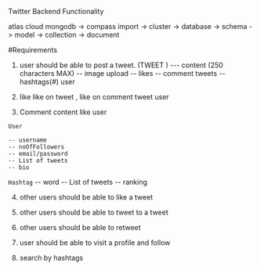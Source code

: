 Twitter Backend Functionality

atlas cloud mongodb -> compass import -> cluster -> database -> schema -> model -> collection -> document

#Requirements

1. user should be able to post a tweet. (TWEET ) --- content (250 characters MAX) -- image upload -- likes -- comment tweets -- hashtags(#) user
2. like like on tweet , like on comment tweet user

3. Comment content like user

```User```

    -- username 
    -- noOfFollowers
    -- email/password
    -- List of tweets 
    -- bio
```Hashtag``` -- word -- List of tweets -- ranking

4. other users should be able to like a tweet

5. other users should be able to tweet to a tweet

6. other users should be able to retweet

7. user should be able to visit a profile and follow

8. search by hashtags